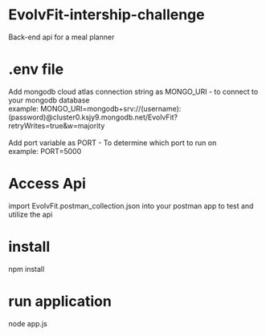 # EvolvFit-intership-challenge
Back-end api for a meal planner

# .env file
Add mongodb cloud atlas connection string as MONGO_URI - to connect to your mongodb database <br/>
example: MONGO_URI=mongodb+srv://(username):(password)@cluster0.ksjy9.mongodb.net/EvolvFit?retryWrites=true&w=majority <br/> <br/>
Add port variable as PORT - To determine which port to run on <br/>
example: PORT=5000

# Access Api
import EvolvFit.postman_collection.json into your postman app to test and utilize the api

# install
npm install
# run application
node app.js
